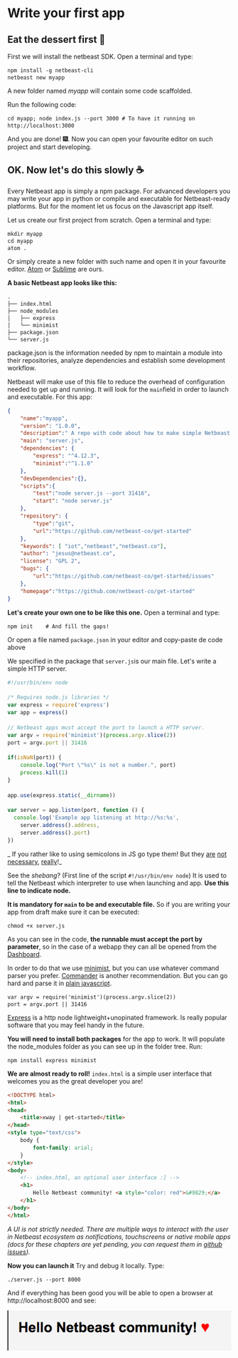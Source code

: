 # Write your first app
## Eat the dessert first :cake:
First we will install the netbeast SDK. Open a terminal and type:
```
npm install -g netbeast-cli
netbeast new myapp
```

A new folder named _myapp_ will contain some code scaffolded.

Run the following code:
```
cd myapp; node index.js --port 3000 # To have it running on http://localhost:3000
```

And you are done! :fireworks:. Now you can open your favourite editor on such project and start developing.

## OK. Now let's do this slowly :coffee:
Every Netbeast app is simply a npm package. For advanced developers you may write your app in python or compile and executable for Netbeast-ready platforms. But for the moment let us focus on the Javascript app itself.

Let us create our first project from scratch. Open a terminal and type:
```
mkdir myapp
cd myapp
atom .
```
Or simply create a new folder with such name and open it in your favourite editor. [Atom](https://atom.io/) or [Sublime](http://www.sublimetext.com/) are ours.

**A basic Netbeast app looks like this:**
```
.
├── index.html
├── node_modules
│   ├── express
│   └── minimist
├── package.json
└── server.js

```
package.json is the information needed by npm to maintain a module into their repositories, analyze dependencies and establish some development workflow.

Netbeast will make use of this file to reduce the overhead of configuration needed to get up and running. It will look for the `main`field in order to launch and executable. For this app:
```json
{
    "name":"myapp",
    "version": "1.0.0",
    "description":" A repo with code about how to make simple Netbeast apps.",
    "main": "server.js",
    "dependencies": {
        "express": "^4.12.3",
        "minimist":"^1.1.0"
    },
    "devDependencies":{},
    "scripts":{
        "test":"node server.js --port 31416",
        "start": "node server.js"
    },
    "repository": {
        "type":"git",
        "url":"https://github.com/netbeast-co/get-started"
    },
    "keywords": [ "iot","netbeast","netbeast.co"],
    "author": "jesus@netbeast.co",
    "license": "GPL 2",
    "bugs": {
        "url":"https://github.com/netbeast-co/get-started/issues"
    },
    "homepage":"https://github.com/netbeast-co/get-started"
}

```

**Let's create your own one to be like this one.** Open a terminal and type:
```
npm init    # And fill the gaps!
```
Or open a file named `package.json` in your editor and copy-paste de code above

We specified in the package that `server.js`is our main file. Let's write a simple HTTP server.

```javascript
#!/usr/bin/env node

/* Requires node.js libraries */
var express = require('express')
var app = express()

// Netbeast apps must accept the port to launch a HTTP server.
var argv = require('minimist')(process.argv.slice(2))
port = argv.port || 31416

if(isNaN(port)) {
	console.log("Port \"%s\" is not a number.", port)
	process.kill(1)
}

app.use(express.static(__dirname))

var server = app.listen(port, function () {
  console.log('Example app listening at http://%s:%s',
  	server.address().address,
  	server.address().port)
})
```

_ If you rather like to using semicolons in JS go type them! But they [are](https://github.com/feross/standard) [not](http://blog.izs.me/post/2353458699/an-open-letter-to-javascript-leaders-regarding) [necessary](http://inimino.org/~inimino/blog/javascript_semicolons), [really](https://www.youtube.com/watch?v=gsfbh17Ax9I)!_

See the _shebang_? (First line of the script `#!/usr/bin/env node`) It is used to tell the Netbeast which interpreter to use when launching and app. **Use this line to indicate node.**

**It is mandatory for `main` to be and executable file.** So if you are writing your app from draft make sure it can be executed:
```
chmod +x server.js
```
As you can see in the code, **the runnable must accept the port by parameter**, so in the case of a webapp they can all be opened from the [Dashboard](https://github.com/netbeast/dashboard).

In order to do that we use [minimist](https://www.npmjs.com/package/minimist), but you can use whatever command parser you prefer. [Commander](https://www.npmjs.com/package/commander) is another recommendation. But you can go hard and parse it in [plain javascript](https://docs.nodejitsu.com/articles/command-line/how-to-parse-command-line-arguments).
```
var argv = require('minimist')(process.argv.slice(2))
port = argv.port || 31416
```

[Express](http://expressjs.com/) is a http node lightweight+unopinated framework. Is really popular software that you may feel handy in the future.

**You will need to install both packages** for the app to work. It will populate the node_modules folder as you can see up in the folder tree. Run:
```
npm install express minimist
```

**We are almost ready to roll!**
`index.html` is a simple user interface that welcomes you as the great developer you are!

```html
<!DOCTYPE html>
<html>
<head>
	<title>xway | get-started</title>
</head>
<style type="text/css">
	body {
		font-family: arial;
	}
</style>
<body>
	<!-- index.html, an optional user interface :] -->
	<h1>
		Hello Netbeast community! <a style="color: red">&#9829;</a>
	</h1>
</body>
</html>
```

_A UI is not strictly needed. There are multiple ways to interact with the user in Netbeast ecosystem as notifications, touchscreens or native mobile apps (docs for these chapters are yet pending, you can request them in [github issues](https://github.com/netbeast/dashboard/issues))._

**Now you can launch it**
Try and debug it locally. Type:
```
./server.js --port 8000
```
And if everything has been good you will be able to open a browser at http://localhost:8000 and see:

![hello netbeast community](../../img/hello_netbeast_community.png)
